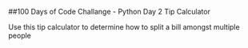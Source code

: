 ##100 Days of Code Challange - Python
Day 2
Tip Calculator

Use this tip calculator to determine how to split a bill amongst multiple people
